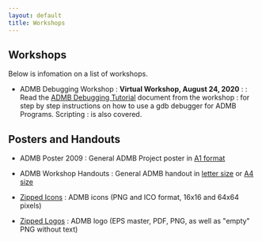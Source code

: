 ```yaml
---
layout: default
title: Workshops
---
```


Workshops
---------

Below is infomation on a list of workshops.

* ADMB Debugging Workshop
: __Virtual Workshop, August 24, 2020__
:
: Read the [ADMB Debugging Tutorial](ADMB-Debugging-Tutorial.pdf) document from the workshop
: for step by step instructions on how to use a gdb debugger for ADMB Programs.  Scripting
: is also covered.

Posters and Handouts
--------------------

* ADMB Poster 2009
: General ADMB Project poster in [A1 format](ADMB_poster-A1-3-09.pdf)

* ADMB Workshop Handouts
: General ADMB handout in [letter size](handout_letter_size.pdf) or [A4 size](handout_A4.pdf)

* [Zipped Icons](icons.zip)
: ADMB icons (PNG and ICO format, 16x16 and 64x64 pixels)

* [Zipped Logos](logo.zip)
: ADMB logo (EPS master, PDF, PNG, as well as "empty" PNG without text)
